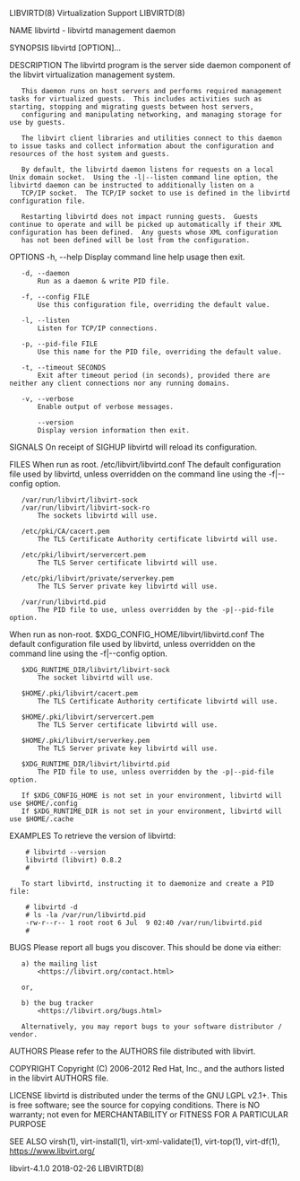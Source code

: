 LIBVIRTD(8)                                                                                 Virtualization Support                                                                                LIBVIRTD(8)

NAME
       libvirtd - libvirtd management daemon

SYNOPSIS
       libvirtd [OPTION]...

DESCRIPTION
       The libvirtd program is the server side daemon component of the libvirt virtualization management system.

       This daemon runs on host servers and performs required management tasks for virtualized guests.  This includes activities such as starting, stopping and migrating guests between host servers,
       configuring and manipulating networking, and managing storage for use by guests.

       The libvirt client libraries and utilities connect to this daemon to issue tasks and collect information about the configuration and resources of the host system and guests.

       By default, the libvirtd daemon listens for requests on a local Unix domain socket.  Using the -l|--listen command line option, the libvirtd daemon can be instructed to additionally listen on a
       TCP/IP socket.  The TCP/IP socket to use is defined in the libvirtd configuration file.

       Restarting libvirtd does not impact running guests.  Guests continue to operate and will be picked up automatically if their XML configuration has been defined.  Any guests whose XML configuration
       has not been defined will be lost from the configuration.

OPTIONS
       -h, --help
           Display command line help usage then exit.

       -d, --daemon
           Run as a daemon & write PID file.

       -f, --config FILE
           Use this configuration file, overriding the default value.

       -l, --listen
           Listen for TCP/IP connections.

       -p, --pid-file FILE
           Use this name for the PID file, overriding the default value.

       -t, --timeout SECONDS
           Exit after timeout period (in seconds), provided there are neither any client connections nor any running domains.

       -v, --verbose
           Enable output of verbose messages.

           --version
           Display version information then exit.

SIGNALS
       On receipt of SIGHUP libvirtd will reload its configuration.

FILES
   When run as root.
       /etc/libvirt/libvirtd.conf
           The default configuration file used by libvirtd, unless overridden on the command line using the -f|--config option.

       /var/run/libvirt/libvirt-sock
       /var/run/libvirt/libvirt-sock-ro
           The sockets libvirtd will use.

       /etc/pki/CA/cacert.pem
           The TLS Certificate Authority certificate libvirtd will use.

       /etc/pki/libvirt/servercert.pem
           The TLS Server certificate libvirtd will use.

       /etc/pki/libvirt/private/serverkey.pem
           The TLS Server private key libvirtd will use.

       /var/run/libvirtd.pid
           The PID file to use, unless overridden by the -p|--pid-file option.

   When run as non-root.
       $XDG_CONFIG_HOME/libvirt/libvirtd.conf
           The default configuration file used by libvirtd, unless overridden on the command line using the -f|--config option.

       $XDG_RUNTIME_DIR/libvirt/libvirt-sock
           The socket libvirtd will use.

       $HOME/.pki/libvirt/cacert.pem
           The TLS Certificate Authority certificate libvirtd will use.

       $HOME/.pki/libvirt/servercert.pem
           The TLS Server certificate libvirtd will use.

       $HOME/.pki/libvirt/serverkey.pem
           The TLS Server private key libvirtd will use.

       $XDG_RUNTIME_DIR/libvirt/libvirtd.pid
           The PID file to use, unless overridden by the -p|--pid-file option.

       If $XDG_CONFIG_HOME is not set in your environment, libvirtd will use $HOME/.config
       If $XDG_RUNTIME_DIR is not set in your environment, libvirtd will use $HOME/.cache

EXAMPLES
       To retrieve the version of libvirtd:

        # libvirtd --version
        libvirtd (libvirt) 0.8.2
        #

       To start libvirtd, instructing it to daemonize and create a PID file:

        # libvirtd -d
        # ls -la /var/run/libvirtd.pid
        -rw-r--r-- 1 root root 6 Jul  9 02:40 /var/run/libvirtd.pid
        #

BUGS
       Please report all bugs you discover.  This should be done via either:

       a) the mailing list
           <https://libvirt.org/contact.html>

       or,

       b) the bug tracker
           <https://libvirt.org/bugs.html>

       Alternatively, you may report bugs to your software distributor / vendor.

AUTHORS
       Please refer to the AUTHORS file distributed with libvirt.

COPYRIGHT
       Copyright (C) 2006-2012 Red Hat, Inc., and the authors listed in the libvirt AUTHORS file.

LICENSE
       libvirtd is distributed under the terms of the GNU LGPL v2.1+.  This is free software; see the source for copying conditions. There is NO warranty; not even for MERCHANTABILITY or FITNESS FOR A
       PARTICULAR PURPOSE

SEE ALSO
       virsh(1), virt-install(1), virt-xml-validate(1), virt-top(1), virt-df(1), <https://www.libvirt.org/>

libvirt-4.1.0                                                                                     2018-02-26                                                                                      LIBVIRTD(8)
